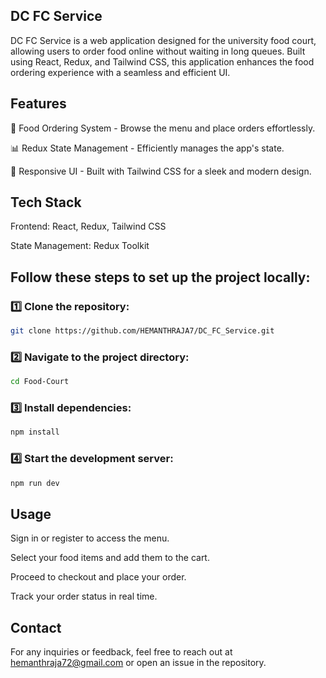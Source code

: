 ## DC FC Service

DC FC Service is a web application designed for the university food court, allowing users to order food online without waiting in long queues. Built using React, Redux, and Tailwind CSS, this application enhances the food ordering experience with a seamless and efficient UI.

## Features

🍔 Food Ordering System - Browse the menu and place orders effortlessly.

📊 Redux State Management - Efficiently manages the app's state.

🎨 Responsive UI - Built with Tailwind CSS for a sleek and modern design.

## Tech Stack

Frontend: React, Redux, Tailwind CSS

State Management: Redux Toolkit

## Follow these steps to set up the project locally:

### 1️⃣ Clone the repository:
```bash
git clone https://github.com/HEMANTHRAJA7/DC_FC_Service.git
```

### 2️⃣ Navigate to the project directory:
```bash
cd Food-Court
```

### 3️⃣ Install dependencies:
```bash
npm install
```

### 4️⃣ Start the development server:
```bash
npm run dev
```


## Usage

Sign in or register to access the menu.

Select your food items and add them to the cart.

Proceed to checkout and place your order.

Track your order status in real time.

## Contact

For any inquiries or feedback, feel free to reach out at hemanthraja72@gmail.com or open an issue in the repository.
